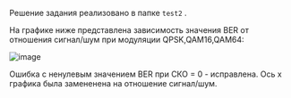 Решение задания реализовано в папке `test2` .

На графике ниже представлена зависимость значения BER от отношения сигнал/шум при модуляции QPSK,QAM16,QAM64:

![image](https://github.com/user-attachments/assets/d7f5745a-0276-4f72-a123-972140922d67)

Ошибка с ненулевым значением BER при СКО = 0 - исправлена.
Ось х графика была замененена на отношение сигнал/шум.
